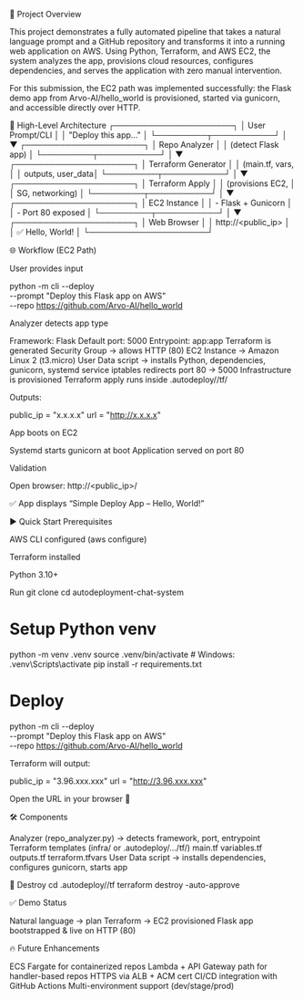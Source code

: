 📖 Project Overview

This project demonstrates a fully automated pipeline that takes a natural language prompt and a GitHub repository and transforms it into a running web application on AWS.
Using Python, Terraform, and AWS EC2, the system analyzes the app, provisions cloud resources, configures dependencies, and serves the application with zero manual intervention.

For this submission, the EC2 path was implemented successfully: the Flask demo app from Arvo-AI/hello_world
 is provisioned, started via gunicorn, and accessible directly over HTTP.

🔄 High-Level Architecture
   ┌─────────────────────┐
   │   User Prompt/CLI   │
   │ "Deploy this app…"  │
   └─────────┬───────────┘
             │
             ▼
   ┌─────────────────────┐
   │   Repo Analyzer     │
   │  (detect Flask app) │
   └─────────┬───────────┘
             │
             ▼
   ┌─────────────────────┐
   │ Terraform Generator │
   │  (main.tf, vars,    │
   │   outputs, user_data│
   └─────────┬───────────┘
             │
             ▼
   ┌─────────────────────┐
   │    Terraform Apply  │
   │  (provisions EC2,   │
   │   SG, networking)   │
   └─────────┬───────────┘
             │
             ▼
   ┌─────────────────────┐
   │   EC2 Instance      │
   │  - Flask + Gunicorn │
   │  - Port 80 exposed  │
   └─────────┬───────────┘
             │
             ▼
   ┌─────────────────────┐
   │   Web Browser       │
   │  http://<public_ip> │
   │  ✅ Hello, World!   │
   └─────────────────────┘

🌐 Workflow (EC2 Path)

User provides input

python -m cli --deploy \
  --prompt "Deploy this Flask app on AWS" \
  --repo https://github.com/Arvo-AI/hello_world


Analyzer detects app type

Framework: Flask
Default port: 5000
Entrypoint: app:app
Terraform is generated
Security Group → allows HTTP (80)
EC2 Instance → Amazon Linux 2 (t3.micro)
User Data script → installs Python, dependencies, gunicorn, systemd service
iptables redirects port 80 → 5000
Infrastructure is provisioned
Terraform apply runs inside .autodeploy/<id>/tf/

Outputs:

public_ip = "x.x.x.x"
url       = "http://x.x.x.x"


App boots on EC2

Systemd starts gunicorn at boot
Application served on port 80

Validation

Open browser: http://<public_ip>/

✅ App displays “Simple Deploy App – Hello, World!”

▶️ Quick Start
Prerequisites

AWS CLI configured (aws configure)

Terraform installed

Python 3.10+

Run
git clone <your-repo>
cd autodeployment-chat-system

# Setup Python venv
python -m venv .venv
source .venv/bin/activate  # Windows: .venv\Scripts\activate
pip install -r requirements.txt

# Deploy
python -m cli --deploy \
  --prompt "Deploy this Flask app on AWS" \
  --repo https://github.com/Arvo-AI/hello_world


Terraform will output:

public_ip = "3.96.xxx.xxx"
url       = "http://3.96.xxx.xxx"


Open the URL in your browser 🎉

🛠️ Components

Analyzer (repo_analyzer.py) → detects framework, port, entrypoint
Terraform templates (infra/ or .autodeploy/.../tf/)
main.tf
variables.tf
outputs.tf
terraform.tfvars
User Data script → installs dependencies, configures gunicorn, starts app

🧹 Destroy
cd .autodeploy/<last-run>/tf
terraform destroy -auto-approve

✅ Demo Status

 Natural language → plan
 Terraform → EC2 provisioned
 Flask app bootstrapped & live on HTTP (80)

🔥 Future Enhancements

ECS Fargate for containerized repos
Lambda + API Gateway path for handler-based repos
HTTPS via ALB + ACM cert
CI/CD integration with GitHub Actions
Multi-environment support (dev/stage/prod)